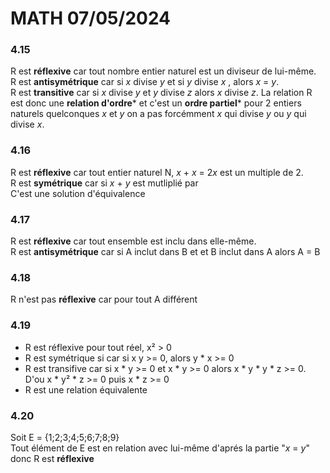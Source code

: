 MATH 07/05/2024
========================

### 4.15
R est **réflexive** car tout nombre entier naturel est un diviseur de lui-même.  
R est **antisymétrique** car si *x* divise *y* et si *y* divise *x* , alors *x* = *y*.  
R est **transitive** car si *x* divise *y* et *y* divise *z* alors *x* divise *z*.
La relation R est donc une **relation d'ordre*** et c'est un **ordre partiel*** pour 2 entiers naturels quelconques *x* et *y* on a pas forcémment *x* qui divise *y* ou *y* qui divise *x*.

### 4.16
R est **réflexive** car tout entier naturel N, *x* + *x* = 2*x* est un multiple de 2.  
R est **symétrique** car si *x* + *y* est mutliplié par   
C'est une solution d'équivalence 

### 4.17
R est **réflexive** car tout ensemble est inclu dans elle-même.  
R est **antisymétrique** car si A inclut dans B et et B inclut dans A alors A = B  

### 4.18
R n'est pas **réflexive** car pour tout A différent 


### 4.19
 - R est réflexive pour tout réel, x² > 0  
 - R est symétrique si car si x y >= 0, alors y * x >= 0
 - R est transifive car si x * y >= 0 et x * y >= 0
  alors x * y * y * z >= 0. D'ou x * y² * z >= 0 puis x * z >= 0
 - R est une relation équivalente

### 4.20
 Soit E = {1;2;3;4;5;6;7;8;9}  
Tout élément de E  est en relation avec lui-même d'aprés la partie "*x* = *y*" donc R est **réflexive**







